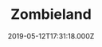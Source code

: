 ---
title: "Zombieland"
year: 2009
date: 2019-05-12T17:31:18.000Z
permalink: /almanac/movies/2019-05-12-zombieland/index.html
rating: 3
tmdbid: 19908
---